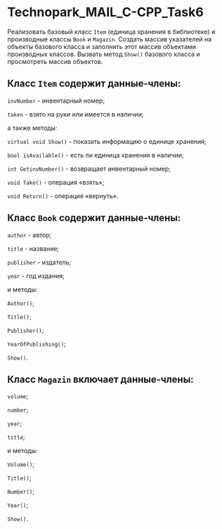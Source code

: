 # Technopark_MAIL_C-CPP_Task6
Реализовать базовый класс `Item` (единица хранения в библиотеке) и производные классы `Book` и `Magazin`. 
Создать массив указателей на объекты базового класса и заполнить этот массив объектами производных классов. 
Вызвать метод `Show()` базового класса и просмотреть массив объектов.

Класс `Item` содержит данные-члены:
---

`invNumber` - инвентарный номер;

`taken` - взято на руки или имеется в наличии;

а также методы:

`virtual void Show()` - показать информацию о единице хранения;

`bool isAvailable()` - есть ли единица хранения в наличии;

`int GetinvNumber()` - возвращает инвентарный номер;

`void Take()` - операция «взять»;

`void Return()` - операция «вернуть».

Класс `Book` содержит данные-члены:
---

`author` - автор; 

`title` - название; 

`publisher` - издатель; 

`year` - год издания;

и методы: 

`Author()`;

`Title()`;

`Publisher()`; 

`YearOfPublishing()`; 

`Show()`.

Класс `Magazin` включает данные-члены:
---

`volume`;

`number`;

`year`;

`title`; 

и методы: 

`Volume()`;

`Title()`;

`Number()`;

`Year()`;

`Show()`.
